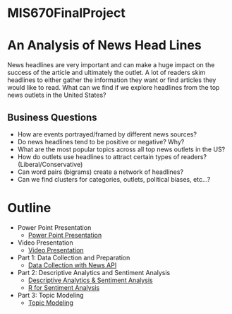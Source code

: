 # MIS670FinalProject
# An Analysis of News Head Lines

News headlines are very important and can make a huge impact on the success of the article and ultimately the outlet. A lot of readers skim headlines to either gather the information they want or find articles they would like to read. What can we find if we explore headlines from the top news outlets in the United States? 

## Business Questions
* How are events portrayed/framed by different news sources?
* Do news headlines tend to be positive or negative? Why?
* What are the most popular topics across all top news outlets in the US?
* How do outlets use headlines to attract certain types of readers? (Liberal/Conservative)
* Can word pairs (bigrams) create a network of headlines?
* Can we find clusters for categories, outlets, political biases, etc...?

# Outline
* Power Point Presentation
  * <a href="https://github.com/nminshew5/MIS670FinalProject/blob/master/Minshew_N_Final_Project_Part1.ipynb" title="Power Point Presentation">Power Point Presentation</a>
* Video Presentation
  * <a href="https://www.youtube.com/watch?v=nDiMaz53fy8" title="Video Presentation">Video Presentation</a>
* Part 1: Data Collection and Preparation
  *  <a href="https://github.com/nminshew5/MIS670FinalProject/blob/master/Minshew_N_Final_Project_Part1.ipynb" title="Data Collection with News API"> Data Collection with News API </a>
* Part 2: Descriptive Analytics and Sentiment Analysis
  * <a href="https://github.com/nminshew5/MIS670FinalProject/blob/master/Minshew_N_Final_Project_Part2_DescriptiveAnalytics%26Sentiment.ipynb" title="Descriptive Analytics & Sentiment Analysis"> Descriptive Analytics & Sentiment Analysis </a>
   * <a href="https://cdn.rawgit.com/nminshew5/MIS670FinalProject/e2a2c1d4/MIS670FinalProject_Seniment_RNotebook.html" title="R for Sentiment Analysis">R for Sentiment Analysis</a>
* Part 3: Topic Modeling
  * <a href="https://github.com/nminshew5/MIS670FinalProject/blob/master/Minshew_N_Final_Project_Part3_%20TopicModeling.ipynb" title="Topic Modeling">Topic Modeling</a>

